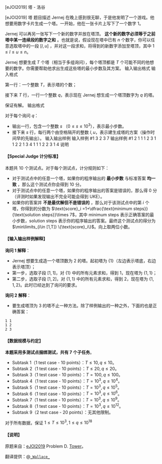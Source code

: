 



[eJOI2019] 塔 - 洛谷














[eJOI2019] 塔
题目描述
Jernej 在晚上感到很无聊，于是他发明了一个游戏。他想要用数字卡片生成一个塔。一开始，他在一张卡片上写下了一个数字 $1$。

Jernej 可以再另一张写下一个新的数字并放在塔顶。 **这个新的数字必须等于之前塔中某一连续段的数字之和** 。也就是说，假设现在塔中已有 $n$ 个数字，你可以任意选取塔中的一段 $[l,u]$ ，并对这一段求和，将得到的新数字添加至塔顶，其中 $1\le l\le u\le n$。

Jernej 想要生成 $T$ 个塔（相当于多组询问），每个塔顶都是 $T$ 个可能不同的他想要的数字。你需要帮助他求出生成这些塔的最小步数及其方案。
输入输出格式
输入格式

第一行：一个整数 $T$，表示塔的个数；

接下来 $T$ 行，一行一个整数 $q$，表示现在 Jernej 想生成一个塔顶数字为 $q$ 的塔。

保证有解。
输出格式

对于每个询问 $q$：

- 输出一行，包含一个整数 $s$ （$0\le s\le 10^3$），表示最小步数。
- 接下来 $s$ 行，每行两个由空格隔开的整数 $l,u$，表示建生成塔的方案（操作时间早的先输出）。
输入输出样例
输入样例 #1
3
2
3
7
输出样例 #1
2
1 1
1 2
3
1 1
2 2
1 3
4
1 1
1 2
2 3
1 4​
说明
#### 【Special Judge 计分标准】

本题共 $10$ 个测试点。对于每个测试点，计分规则如下：

- 对于测试点中的任意一个塔，如果你的程序输出的 **最小步数** 与标准答案 **均一致** ，那么这个测试点你会得到 $10$ 分。
- 对于测试点中的任意一个塔，如果你的程序输出的答案是错误的，那么得 $0$ 分（评测时如果发现输出不完全可能会得到 UKE）。
- 如果你的答案并 **不是最优解但不是错误的** ，那么对于该测试点中的第 $i$ 个塔，你得到的分数为 $\text{score}_i =1+\dfrac{\text{minimum steps}}{\text{solution steps}}\times 7$，其中 $\text{minimum steps}$ 表示正确答案的最小步数，$\text{solution steps}$ 表示你的程序输出的答案。最终这个测试点的得分为 $\min\limits_{i\in [1,T]} \{\text{score}_i\}$。向上取两位小数。

#### 【输入输出样例解释】

**询问 1 解释**：

- Jernej 想要生成造一个塔顶数为 $2$ 的塔。起初塔为 $\{1\}$（左边表示塔底，右边表示塔顶）；
- 第一步，选取子段 $[1,1]$，对 $\{1\}$ 中的所有元素求和，得到 $1$，现在塔为 $\{1,1\}$；
- 第二步，选取子段 $[1,2]$，对 $\{1,1\}$ 中的所有元素求和，得到 $2$，现在塔为 $\{1,1,2\}$。此时已经达到了询问的要求。

**询问 2 解释**：

- 要生成塔顶为 $3$ 的塔不止一种方法。除了样例输出的一种之外，下面的也是正确答案：

```plain
1 1
1 2
2 3
```

#### 【数据规模与约定】

**本题采用多测试点捆绑测试，共有 7 个子任务**。

- Subtask 1（1 test case - 10 points）：$T\le 10,q\le 10$。
- Subtask 2（1 test case - 10 points）：$T\le 20,q\le 20$。
- Subtask 3（1 test case - 10 points）：$T= 100,q\le 100$。
- Subtask 4（1 test case - 10 points）：$T= 10^3,q\le 10^4$。
- Subtask 5（1 test case - 10 points）：$T= 10^3,q\le 10^5$。
- Subtask 6（1 test case - 10 points）：$T= 10^3,q\le 10^6$。
- Subtask 7（1 test case - 10 points）：$T= 10^3,q\le 10^9$。
- Subtask 8（1 test case - 10 points）：$T= 10^3,q\le 10^{12}$。
- Subtask 9（2 test case - 20 points）：无其他限制。

对于所有数据，保证 $1\le T\le 10^3,1\le q\le 10^{18}$

#### 【说明】

原题来自：[eJOI2019](https://www.ejoi2019.si) Problem D. [Tower](https://www.ejoi2019.si/static/media/uploads/tasks/tower-isc.pdf)。

翻译提供：@[```_Wallace_```](https://www.luogu.com.cn/user/61430)






